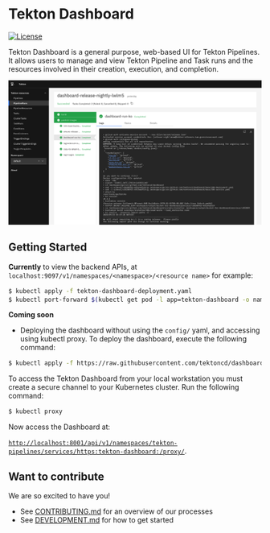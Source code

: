 # Tekton Dashboard

[![License](https://img.shields.io/badge/License-Apache%202.0-blue.svg)](https://github.com/kubernetes/dashboard/blob/master/LICENSE)

Tekton Dashboard is a general purpose, web-based UI for Tekton Pipelines. It allows users to manage and view Tekton Pipeline and Task runs and the resources involved in their creation, execution, and completion.

![Dashboard UI workloads page](docs/dashboard-ui.png)

## Getting Started

**Currently** to view the backend APIs, at `localhost:9097/v1/namespaces/<namespace>/<resource name>` for example:
  
```sh
$ kubectl apply -f tekton-dashboard-deployment.yaml
$ kubectl port-forward $(kubectl get pod -l app=tekton-dashboard -o name) 9097:9097
```

**Coming soon**
- Deploying the dashboard without using the `config/` yaml, and accessing using kubectl proxy. To deploy the dashboard, execute the following command:

```sh
$ kubectl apply -f https://raw.githubusercontent.com/tektoncd/dashboard/...
```

To access the Tekton Dashboard from your local workstation you must create a secure channel to your Kubernetes cluster. Run the following command:

```sh
$ kubectl proxy
```
Now access the Dashboard at:

[`http://localhost:8001/api/v1/namespaces/tekton-pipelines/services/https:tekton-dashboard:/proxy/`](
http://localhost:8001/api/v1/namespaces/tekton-pipelines/https:tekton-dashboard:/proxy/).

## Want to contribute

We are so excited to have you!

- See [CONTRIBUTING.md](https://github.com/tektoncd/pipeline/blob/master/CONTRIBUTING.md) for an overview of our processes
- See [DEVELOPMENT.md](https://github.com/tektoncd/dashboard/blob/master/DEVELOPMENT.md) for how to get started

